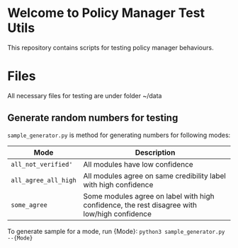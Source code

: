# Welcome to Policy Manager Test Utils

This repository contains scripts for testing policy manager behaviours.

# Files
All necessary files for testing are under folder ~/data

## Generate random numbers for testing
`sample_generator.py` is method for generating numbers for following modes:


|Mode                          |Description                         |
|-------------------------------|-----------------------------|
|`all_not_verified'`            |All modules have low confidence            |
|`all_agree_all_high`            |All modules agree on same credibility label with high confidence         |
|`some_agree`|Some modules agree on label with high confidence, the rest disagree with low/high confidence|

To generate sample for a mode, run {Mode}:
`python3 sample_generator.py --{Mode}`